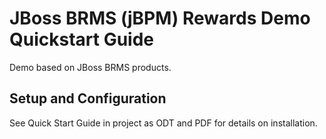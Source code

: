 JBoss BRMS (jBPM) Rewards Demo Quickstart Guide
===========================================

Demo based on JBoss BRMS products.

Setup and Configuration
-----------------------

See Quick Start Guide in project as ODT and PDF for details on installation.
